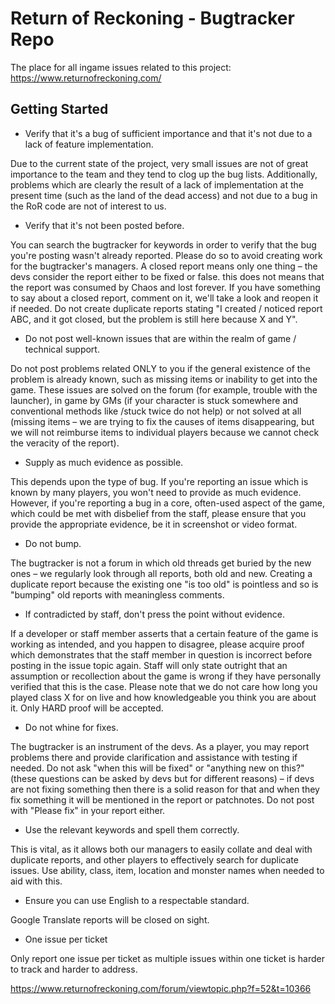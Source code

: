 # Return of Reckoning - Bugtracker Repo

The place for all ingame issues related to this project: https://www.returnofreckoning.com/

## Getting Started

* Verify that it's a bug of sufficient importance and that it's not due to a lack of feature implementation.

Due to the current state of the project, very small issues are not of great importance to the team and they tend to clog up the bug lists. Additionally, problems which are clearly the result of a lack of implementation at the present time (such as the land of the dead access) and not due to a bug in the RoR code are not of interest to us.

* Verify that it's not been posted before.

You can search the bugtracker for keywords in order to verify that the bug you're posting wasn't already reported. Please do so to avoid creating work for the bugtracker's managers.
A closed report means only one thing – the devs consider the report either to be fixed or false. this does not means that the report was consumed by Chaos and lost forever. If you have something to say about a closed report, comment on it, we'll take a look and reopen it if needed. Do not create duplicate reports stating "I created / noticed report ABC, and it got closed, but the problem is still here because X and Y".

* Do not post well-known issues that are within the realm of game / technical support.

Do not post problems related ONLY to you if the general existence of the problem is already known, such as missing items or inability to get into the game. These issues are solved on the forum (for example, trouble with the launcher), in game by GMs (if your character is stuck somewhere and conventional methods like /stuck twice do not help) or not solved at all (missing items – we are trying to fix the causes of items disappearing, but we will not reimburse items to individual players because we cannot check the veracity of the report).

* Supply as much evidence as possible.

This depends upon the type of bug. If you're reporting an issue which is known by many players, you won't need to provide as much evidence. However, if you're reporting a bug in a core, often-used aspect of the game, which could be met with disbelief from the staff, please ensure that you provide the appropriate evidence, be it in screenshot or video format.

* Do not bump.

The bugtracker is not a forum in which old threads get buried by the new ones – we regularly look through all reports, both old and new. Creating a duplicate report because the existing one "is too old" is pointless and so is "bumping" old reports with meaningless comments.

* If contradicted by staff, don't press the point without evidence.

If a developer or staff member asserts that a certain feature of the game is working as intended, and you happen to disagree, please acquire proof which demonstrates that the staff member in question is incorrect before posting in the issue topic again. Staff will only state outright that an assumption or recollection about the game is wrong if they have personally verified that this is the case.
Please note that we do not care how long you played class X for on live and how knowledgeable you think you are about it. Only HARD proof will be accepted.

* Do not whine for fixes.

The bugtracker is an instrument of the devs. As a player, you may report problems there and provide clarification and assistance with testing if needed. Do not ask "when this will be fixed" or "anything new on this?" (these questions can be asked by devs but for different reasons) – if devs are not fixing something then there is a solid reason for that and when they fix something it will be mentioned in the report or patchnotes. Do not post with "Please fix" in your report either.

* Use the relevant keywords and spell them correctly. 

This is vital, as it allows both our managers to easily collate and deal with duplicate reports, and other players to effectively search for duplicate issues. Use ability, class, item, location and monster names when needed to aid with this.

* Ensure you can use English to a respectable standard. 

Google Translate reports will be closed on sight.

* One issue per ticket

Only report one issue per ticket as multiple issues within one ticket is harder to track and harder to address.

https://www.returnofreckoning.com/forum/viewtopic.php?f=52&t=10366
